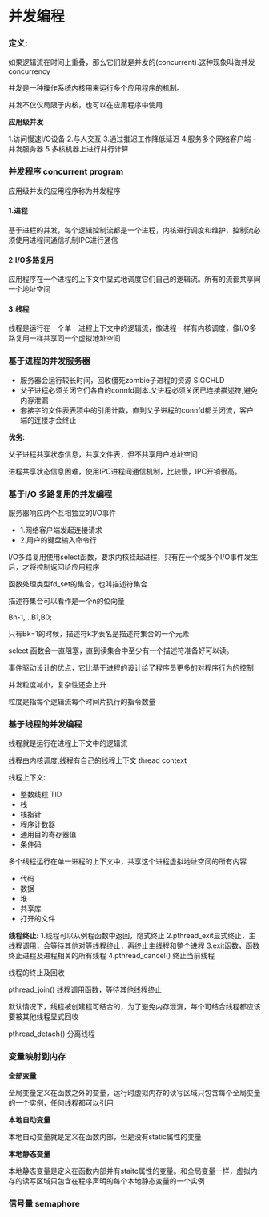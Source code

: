# 并发编程

### 定义:

如果逻辑流在时间上重叠，那么它们就是并发的(concurrent).这种现象叫做并发concurrency

并发是一种操作系统内核用来运行多个应用程序的机制。

并发不仅仅局限于内核，也可以在应用程序中使用

**应用级并发**

1.访问慢速I/O设备
2.与人交互
3.通过推迟工作降低延迟
4.服务多个网络客户端  - 并发服务器
5.多核机器上进行并行计算


### 并发程序 concurrent program 

应用级并发的应用程序称为并发程序


#### 1.进程
基于进程的并发，每个逻辑控制流都是一个进程，内核进行调度和维护，控制流必须使用进程间通信机制IPC进行通信

#### 2.I/O多路复用

应用程序在一个进程的上下文中显式地调度它们自己的逻辑流。所有的流都共享同一个地址空间

#### 3.线程

线程是运行在一个单一进程上下文中的逻辑流，像进程一样有内核调度，像I/O多路复用一样共享同一个虚拟地址空间

### 基于进程的并发服务器

- 服务器会运行较长时间，回收僵死zombie子进程的资源 SIGCHLD
- 父子进程必须关闭它们各自的connfd副本.父进程必须关闭已连接描述符,避免内存泄漏
- 套接字的文件表表项中的引用计数，直到父子进程的connfd都关闭流，客户端的连接才会终止


**优劣:**

父子进程共享状态信息，共享文件表，但不共享用户地址空间

进程共享状态信息困难，使用IPC进程间通信机制，比较慢，IPC开销很高。


### 基于I/O 多路复用的并发编程

服务器响应两个互相独立的I/O事件

- 1.网络客户端发起连接请求
- 2.用户的键盘输入命令行

I/O多路复用使用select函数，要求内核挂起进程，只有在一个或多个I/O事件发生后，才将控制返回给应用程序

函数处理类型fd_set的集合，也叫描述符集合

描述符集合可以看作是一个n的位向量

Bn-1,...B1,B0;

只有Bk=1的时候，描述符k才表名是描述符集合的一个元素

select 函数会一直阻塞，直到读集合中至少有一个描述符准备好可以读。

事件驱动设计的优点，它比基于进程的设计给了程序员更多的对程序行为的控制

并发粒度减小，复杂性还会上升

粒度是指每个逻辑流每个时间片执行的指令数量



### 基于线程的并发编程

线程就是运行在进程上下文中的逻辑流

线程由内核调度,线程有自己的线程上下文 thread context

线程上下文:
- 整数线程 TID
- 栈
- 栈指针
- 程序计数器
- 通用目的寄存器值
- 条件码

多个线程运行在单一进程的上下文中，共享这个进程虚拟地址空间的所有内容

- 代码
- 数据
- 堆
- 共享库
- 打开的文件


**线程终止:**
1.线程可以从例程函数中返回，隐式终止
2.pthread_exit显式终止，主线程调用，会等待其他对等线程终止，再终止主线程和整个进程
3.exit函数，函数终止进程及进程相关的所有线程
4.pthread_cancel() 终止当前线程

线程的终止及回收

pthread_join()
线程调用函数，等待其他线程终止

默认情况下，线程被创建程可结合的，为了避免内存泄漏，每个可结合线程都应该要被其他线程显式回收

pthread_detach() 分离线程



### 变量映射到内存

**全部变量**

全局变量定义在函数之外的变量，运行时虚拟内存的读写区域只包含每个全局变量的一个实例，任何线程都可以引用

**本地自动变量**

本地自动变量就是定义在函数内部，但是没有static属性的变量

**本地静态变量**

本地静态变量是定义在函数内部并有staitc属性的变量。和全局变量一样，虚拟内存的读写区域只包含在程序声明的每个本地静态变量的一个实例



### 信号量 semaphore

